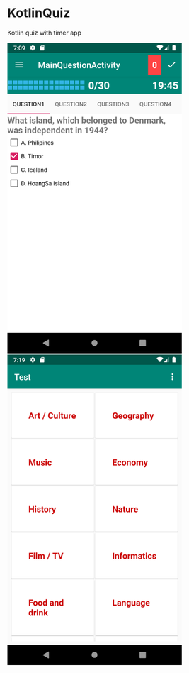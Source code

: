 # KotlinQuiz
Kotlin quiz with timer app

<img height="700" src="https://github.com/OdongoWaga/KotlinQuiz/blob/master/Screenshot_1571285395.png" />
<img height="700" src="https://github.com/OdongoWaga/KotlinQuiz/blob/master/Screenshot_1571285966.png" />

